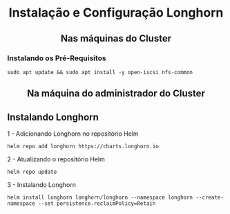 <h1 align = "center"> Instalação e Configuração Longhorn </h1>

<h2 align = "center"> Nas máquinas do Cluster </h2>

<h3>Instalando os Pré-Requisitos</h3>
    
    sudo apt update && sudo apt install -y open-iscsi nfs-common

<h2 align = "center"> Na máquina do administrador do Cluster </h2>

<h2> Instalando Longhorn </h2>

1 - Adicionando Longhorn no repositório Helm

    helm repo add longhorn https://charts.longhorn.io

2 - Atualizando o repositório Helm

    helm repo update

3 - Instalando Longhorn

    helm install longhorn longhorn/longhorn --namespace longhorn --create-namespace --set persistence.reclaimPolicy=Retain
